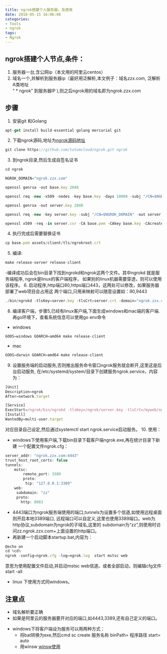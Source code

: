 ```yaml
---
title: ngrok搭建个人服务器，及使用
date: 2018-05-15 16:06:08
categories:
- Tools
- ngrok
tags:
- Ngrok
---
```

## ngrok搭建个人节点,条件：
1. 服务器一台,含公网ip（本文用的阿里云centos）
2. 域名一个,并解析到服务器ip（最好用泛解析,本文例子：域名zzx.com,  泛解析A类地址  
“ * ngrok” 到服务器IP ),则之后ngrok用的域名即为ngrok.zzx.com
## 步骤
1. 安装git 和Golang
```javascript
apt-get install build-essential golang mercurial git
```
2. 下载ngrok源码,地址为[ngrok源码地址](https://github.com/tutumcloud/ngrok.git)
```javascript
git clone https://github.com/tutumcloud/ngrok.git ngrok
```
3. 到ngrok目录,然后生成自签名证书
```javascript
cd ngrok

NGROK_DOMAIN="ngrok.zzx.com"

openssl genrsa -out base.key 2048

openssl req -new -x509 -nodes -key base.key -days 10000 -subj "/CN=$NGROK_DOMAIN" -out base.pem

openssl genrsa -out server.key 2048

openssl req -new -key server.key -subj "/CN=$NGROK_DOMAIN" -out server.csr

openssl x509 -req -in server.csr -CA base.pem -CAkey base.key -CAcreateserial -days 10000 -out server.crt
```
<!--more-->
4. 执行完成后需要替换证书
```javascript
cp base.pem assets/client/tls/ngrokroot.crt
```
5. 编译:
```javascript
make release-server release-client
```
-编译成功后会在bin目录下找到ngrokd和ngrok这两个文件。其中ngrokd 就是服务端程序,
ngrok是linux的客户端程序， 如果别的linux机器需要穿透，则可以使用该程序。
6. 启动程序,http端口80,https端口443，这两处可以修改，如果服务器部署了web项目会占用这
两个端口,只用来映射可以随意设置如：90,9443
```javascript
./bin/ngrokd -tlsKey=server.key -tlsCrt=server.crt -domain="ngrok.zzx.com" -httpAddr=":80" -httpsAddr=":443"
```
8. 编译客户端，步骤5,已经有linux客户端,下面生成windows和mac端的客户端.
再go环境下，查看系统信息可以使用go env命令
- windows
```javascript
GOOS=windows GOARCH=amd64 make release-client  
```
- mac
```javascript
GOOS=darwin GOARCH=amd64 make release-client
```
9. 设置服务端的启动服务,否则推出服务命令窗口ngrok服务就会断开,这里这是后台启动服务,
在/etc/systemd/system/目录下创建服务ngrok.service，内容为：
```javascript
[Unit]
Description=ngrok
After=network.target

[Service]
ExecStart=/ngrok/bin/ngrokd -tlsKey=/ngrok/server.key -tlsCrt=/myweb/ngrok/server.crt -domain="ngrok.zzx.com" -httpAddr=":80" -httpsAddr=":443"
[Install]
WantedBy=multi-user.target
```
对应目录自己设定,然后通过systemctl start ngrok.service启动服务。
10. 使用：
- windows下使用客户端,下载bin目录下载客户端ngrok.exe,再在统计目录下新建
一个配置文件ngrok.cfg：
```javascript
server_addr: "ngrok.zzx.com:4443"  
trust_host_root_certs: false
tunnels:
    mstsc:
        remote_port: 3389      
        proto:
         tcp: "127.0.0.1:3389"
    web:
     subdomain: "zz"
     proto:
       http: 8083
```
- 4443端口为ngrok服务端使用的端口,tunnels为设置多个信道,如使用远程桌面则开启本地3389端口,
远程端口可以自定义,这里也使用3389端口。web为http协议,subdomain为ngrok的子域名,这里的
subdomain为“zz”,则使用时访问zz.ngrok.zzx.com+上面设置的http端口。
- 再新建一个启动脚本startup.bat,内容为：
```javascript
@echo on
cd %cd%
ngrok -config=ngrok.cfg -log=ngrok.log  start mstsc web
```
意思为使用配置文件启动,并启动mstsc web信道。或者全部启动，则编辑cfg文件 start -all
- linux 下使用方式同windows。
## 注意点
- 域名解析要正确
- 如果是阿里云的服务器要开对应的端口,如4443,3389,还有自己定义的端口。
* windows下将客户端设为服务可以用两种方式：
  * 将bat转换为exe,然后cmd  sc create 服务名称 binPath= 程序路径 start= auto
  * 用winsw [winsw使用](https://bob.kim/winsw)
